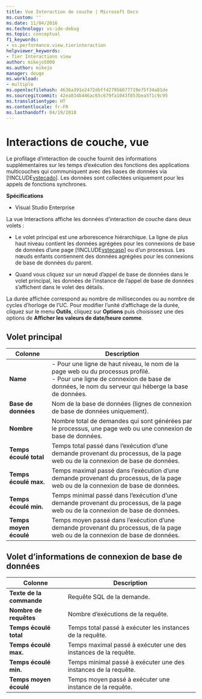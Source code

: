 ```yaml
---
title: Vue Interaction de couche | Microsoft Docs
ms.custom: ''
ms.date: 11/04/2016
ms.technology: vs-ide-debug
ms.topic: conceptual
f1_keywords:
- vs.performance.view.tierinteraction
helpviewer_keywords:
- Tier Interactions view
author: mikejo5000
ms.author: mikejo
manager: douge
ms.workload:
- multiple
ms.openlocfilehash: 4636a391e2472dbff427956077719e75f34a81de
ms.sourcegitcommit: 42ea834b446ac65c679fa1043f853bea5f1c9c95
ms.translationtype: HT
ms.contentlocale: fr-FR
ms.lasthandoff: 04/19/2018
---
```

# <a name="tier-interactions-view"></a>Interactions de couche, vue

Le profilage d’interaction de couche fournit des informations supplémentaires sur les temps d’exécution des fonctions des applications multicouches qui communiquent avec des bases de données via [!INCLUDE[vstecado](../data-tools/includes/vstecado_md.md)]. Les données sont collectées uniquement pour les appels de fonctions synchrones.

**Spécifications**

- Visual Studio Enterprise

La vue Interactions affiche les données d’interaction de couche dans deux volets :

- Le volet principal est une arborescence hiérarchique. La ligne de plus haut niveau contient les données agrégées pour les connexions de base de données d’une page [!INCLUDE[vstecasp](../code-quality/includes/vstecasp_md.md)] ou d’un processus. Les nœuds enfants contiennent des données agrégées pour les connexions de base de données du parent.

- Quand vous cliquez sur un nœud d’appel de base de données dans le volet principal, les données de l’instance de l’appel de base de données s’affichent dans le volet des détails.

 La durée affichée correspond au nombre de millisecondes ou au nombre de cycles d’horloge de l’UC. Pour modifier l’unité d’affichage de la durée, cliquez sur le menu **Outils**, cliquez sur **Options** puis choisissez une des options de **Afficher les valeurs de date/heure comme**.

## <a name="master-pane"></a>Volet principal

|Colonne|Description|
|------------|-----------------|
|**Name**|- Pour une ligne de haut niveau, le nom de la page web ou du processus profilé.<br />- Pour une ligne de connexion de base de données, le nom du serveur qui héberge la base de données.|
|**Base de données**|Nom de la base de données (lignes de connexion de base de données uniquement).|
|**Nombre**|Nombre total de demandes qui sont générées par le processus, une page web ou une connexion de base de données.|
|**Temps écoulé total**|Temps total passé dans l’exécution d’une demande provenant du processus, de la page web ou de la connexion de base de données.|
|**Temps écoulé max.**|Temps maximal passé dans l’exécution d’une demande provenant du processus, de la page web ou de la connexion de base de données.|
|**Temps écoulé min.**|Temps minimal passé dans l’exécution d’une demande provenant du processus, de la page web ou de la connexion de base de données.|
|**Temps moyen écoulé**|Temps moyen passé dans l’exécution d’une demande provenant du processus, de la page web ou de la connexion de base de données.|

## <a name="database-connection-details-pane"></a>Volet d’informations de connexion de base de données

|Colonne|Description|
|------------|-----------------|
|**Texte de la commande**|Requête SQL de la demande.|
|**Nombre de requêtes**|Nombre d’exécutions de la requête.|
|**Temps écoulé total**|Temps total passé à exécuter les instances de la requête.|
|**Temps écoulé max.**|Temps maximal passé à exécuter une des instances de la requête.|
|**Temps écoulé min.**|Temps minimal passé à exécuter une des instances de la requête.|
|**Temps moyen écoulé**|Temps moyen passé à exécuter une instance de la requête.|